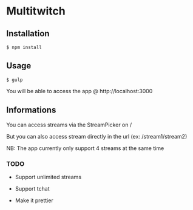 # Multitwitch

## Installation

	$ npm install

## Usage

	$ gulp

You will be able to access the app @ http://localhost:3000

## Informations

You can access streams via the StreamPicker on /

But you can also access stream directly in the url (ex: /stream1/stream2)

NB: The app currently only support 4 streams at the same time

### TODO

- Support unlimited streams

- Support tchat

- Make it prettier
